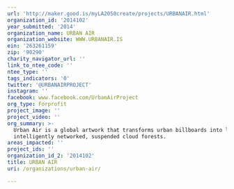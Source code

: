 ```yaml
---
url: 'http://maker.good.is/myLA2050create/projects/URBANAIR.html'
organization_id: '2014102'
year_submitted: '2014'
organization_name: URBAN AIR
organization_website: WWW.URBANAIR.IS
ein: '263261159'
zip: '90290'
charity_navigator_url: ''
link_to_ntee_code: ''
ntee_type: ''
tags_indicators: '0'
twitter: '@URBANAIRPROJECT'
instagram: ''
facebook: www.facebook.com/UrbanAirProject
org_type: Forprofit
project_image: ''
project_video: ''
org_summary: >-
  Urban Air is a global artwork that transforms urban billboards into living,
  intelligently networked, suspended cloud forests.
areas_impacted: ''
project_ids: ''
organization_id_2: '2014102'
title: URBAN AIR
uri: /organizations/urban-air/

---
```

